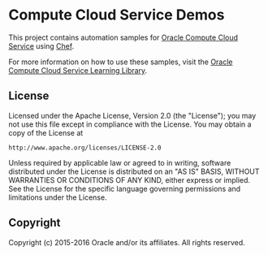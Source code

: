 Compute Cloud Service Demos
=====
This project contains automation samples for [Oracle Compute Cloud Service](https://cloud.oracle.com/compute) using [Chef](https://www.chef.io).

For more information on how to use these samples, visit the [Oracle Compute Cloud Service Learning Library](http://docs.oracle.com/cloud/latest/stcomputecs/compute-cloud-tutorials.html).

## License
 Licensed under the Apache License, Version 2.0 (the "License");
you may not use this file except in compliance with the License.
You may obtain a copy of the License at
 
    http://www.apache.org/licenses/LICENSE-2.0
 
Unless required by applicable law or agreed to in writing, software
distributed under the License is distributed on an "AS IS" BASIS,
WITHOUT WARRANTIES OR CONDITIONS OF ANY KIND, either express or implied.
See the License for the specific language governing permissions and
limitations under the License.

## Copyright
Copyright (c) 2015-2016 Oracle and/or its affiliates. All rights reserved.
